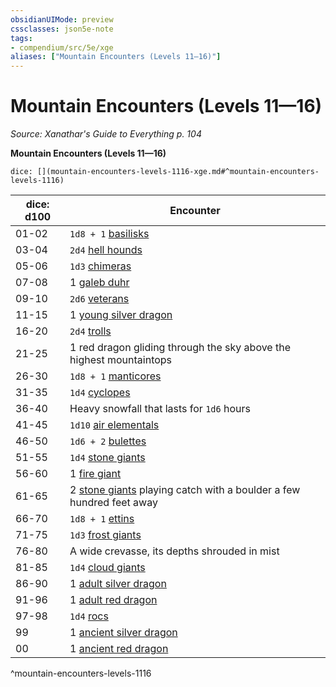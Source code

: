 ```yaml
---
obsidianUIMode: preview
cssclasses: json5e-note
tags:
- compendium/src/5e/xge
aliases: ["Mountain Encounters (Levels 11—16)"]
---
```

# Mountain Encounters (Levels 11—16)
*Source: Xanathar's Guide to Everything p. 104* 

**Mountain Encounters (Levels 11—16)**

`dice: [](mountain-encounters-levels-1116-xge.md#^mountain-encounters-levels-1116)`

| dice: d100 | Encounter |
|------------|-----------|
| 01-02 | `1d8 + 1` [basilisks](Mechanics/bestiary/monstrosity/basilisk.md) |
| 03-04 | `2d4` [hell hounds](Mechanics/bestiary/fiend/hell-hound.md) |
| 05-06 | `1d3` [chimeras](Mechanics/bestiary/monstrosity/chimera.md) |
| 07-08 | 1 [galeb duhr](Mechanics/bestiary/elemental/galeb-duhr.md) |
| 09-10 | `2d6` [veterans](Mechanics/bestiary/humanoid/veteran.md) |
| 11-15 | 1 [young silver dragon](Mechanics/bestiary/dragon/young-silver-dragon.md) |
| 16-20 | `2d4` [trolls](Mechanics/bestiary/giant/troll.md) |
| 21-25 | 1 red dragon gliding through the sky above the highest mountaintops |
| 26-30 | `1d8 + 1` [manticores](Mechanics/bestiary/monstrosity/manticore.md) |
| 31-35 | `1d4` [cyclopes](Mechanics/bestiary/giant/cyclops.md) |
| 36-40 | Heavy snowfall that lasts for `1d6` hours |
| 41-45 | `1d10` [air elementals](Mechanics/bestiary/elemental/air-elemental.md) |
| 46-50 | `1d6 + 2` [bulettes](Mechanics/bestiary/monstrosity/bulette.md) |
| 51-55 | `1d4` [stone giants](Mechanics/bestiary/giant/stone-giant.md) |
| 56-60 | 1 [fire giant](Mechanics/bestiary/giant/fire-giant.md) |
| 61-65 | 2 [stone giants](Mechanics/bestiary/giant/stone-giant.md) playing catch with a boulder a few hundred feet away |
| 66-70 | `1d8 + 1` [ettins](Mechanics/bestiary/giant/ettin.md) |
| 71-75 | `1d3` [frost giants](Mechanics/bestiary/giant/frost-giant.md) |
| 76-80 | A wide crevasse, its depths shrouded in mist |
| 81-85 | `1d4` [cloud giants](Mechanics/bestiary/giant/cloud-giant.md) |
| 86-90 | 1 [adult silver dragon](Mechanics/bestiary/dragon/adult-silver-dragon.md) |
| 91-96 | 1 [adult red dragon](Mechanics/bestiary/dragon/adult-red-dragon.md) |
| 97-98 | `1d4` [rocs](Mechanics/bestiary/monstrosity/roc.md) |
| 99 | 1 [ancient silver dragon](Mechanics/bestiary/dragon/ancient-silver-dragon.md) |
| 00 | 1 [ancient red dragon](Mechanics/bestiary/dragon/ancient-red-dragon.md) |
^mountain-encounters-levels-1116